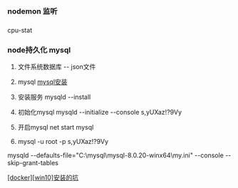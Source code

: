 ### nodemon 监听

###
 cpu-stat


### node持久化 mysql
1. 文件系统数据库   -- json文件
2. mysql
[mysql安装](https://www.cnblogs.com/winton-nfs/p/11524007.html)

1. 安装服务  mysqld --install
2. 初始化mysql mysqld --initialize --console  s,yUXaz!?9Vy
3. 开启mysql   net start mysql
4. mysql -u root -p
s,yUXaz!?9Vy




mysqld --defaults-file="C:\mysql\mysql-8.0.20-winx64\my.ini" --console --skip-grant-tables

[[docker][win10]安装的坑](https://www.jianshu.com/p/09d53c822cf8)
